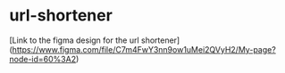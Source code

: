 # url-shortener
[Link to the figma design for the url shortener] (https://www.figma.com/file/C7m4FwY3nn9ow1uMei2QVyH2/My-page?node-id=60%3A2)
